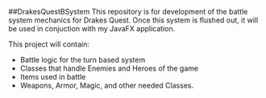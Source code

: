 ##DrakesQuestBSystem
This repository is for development of the battle system mechanics for Drakes Quest.
Once this system is flushed out, it will be used in conjuction with my JavaFX application.

This project will contain:
* Battle logic for the turn based system
* Classes that handle Enemies and Heroes of the game
* Items used in battle
* Weapons, Armor, Magic, and other needed Classes.

